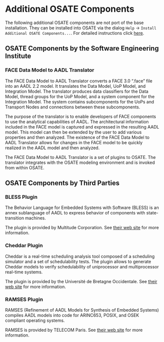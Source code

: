 # Additional OSATE Components

The following additional OSATE components are not port of the base installation. They can be installed 
into OSATE via the dialog `Help` -> `Install Additional OSATE Components...`. For detailed instructions
click [here](http://osate.org/download-and-install.html#installing-additional-osate-components).

## OSATE Components by the Software Engineering Institute

### FACE Data Model to AADL Translator

The FACE Data Model to AADL Translator converts a FACE 3.0 “.face” file into an AADL 2.2 model. It
translates the Data Model, UoP Model, and Integration Model. The translator produces data classifiers
for the Data Model, thread groups for the UoP Model, and a system component for the Integration Model.
The system contains subcomponents for the UoPs and Transport Nodes and connections between these
subcomponents.

The purpose of the translator is to enable developers of FACE components to use the analytical
capabilities of AADL. The architectural information included in the FACE model is captured and expressed
in the resulting AADL model. This model can then be extended by the user to add various properties and
then analyzed. The existence of the FACE Data Model to AADL Translator allows for changes in the FACE
model to be quickly realized in the AADL model and then analyzed.

The FACE Data Model to AADL Translator is a set of plugins to OSATE. The translator integrates with the
OSATE modeling environment and is invoked from within OSATE.

## OSATE Components by Third Parties

### BLESS Plugin

The Behavior Language for Embedded Systems with Software (BLESS) is an annex sublanguage of AADL to 
express behavior of components with state-transition machines.

The plugin is provided by Multitude Corporation. See [their web site](http://www.multitude.net) 
for more information.

### Cheddar Plugin

Cheddar is a real-time scheduling analysis tool composed of a scheduling simulator and a set of 
schedulability tests. The plugin allows to generate Cheddar models to verify schedulability of 
uniprocessor and multiprocessor real-time systems.

The plugin is provided by the Universit&#xe9; de Bretagne Occidentale. See 
[their web site](http://beru.univ-brest.fr/cheddar/) for more information.

### RAMSES Plugin

RAMSES (Refinement of AADL Models for Synthesis of Embedded Systems) compiles AADL models into code
for ARINC653, POSIX, and OSEK compliant operating systems.

RAMSES is provided by TELECOM Paris. See [their web site](https://mem4csd.telecom-paristech.fr)
for more information.
